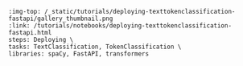 ```{grid-item-card} Monitoring Inference Predictions
:img-top: /_static/tutorials/deploying-texttokenclassification-fastapi/gallery_thumbnail.png
:link: /tutorials/notebooks/deploying-texttokenclassification-fastapi.html
steps: Deploying \
tasks: TextClassification, TokenClassification \
libraries: spaCy, FastAPI, transformers
```